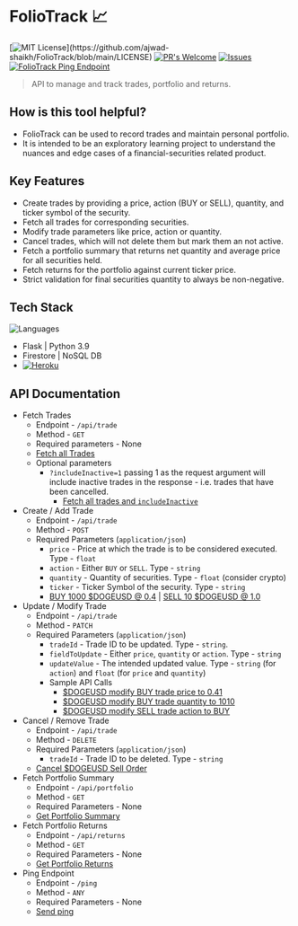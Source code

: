 # FolioTrack 📈

[![MIT License](https://img.shields.io/apm/l/atomic-design-ui.svg?)](https://github.com/ajwad-shaikh/FolioTrack/blob/main/LICENSE) 
[![PR's Welcome](https://img.shields.io/badge/PRs-welcome-brightgreen.svg?style=flat)](https://github.com/ajwad-shaikh/FolioTrack/pulls)
[![Issues](https://img.shields.io/github/issues-raw/ajwad-shaikh/FolioTrack)](https://github.com/ajwad-shaikh/FolioTrack/issues) 
[![FolioTrack Ping Endpoint](https://img.shields.io/website?url=https%3A%2F%2Ffoliotrack.herokuapp.com%2Fping)](https://foliotrack.herokuapp.com/ping)

> API to manage and track trades, portfolio and returns. 

## How is this tool helpful?
- FolioTrack can be used to record trades and maintain personal portfolio. 
- It is intended to be an exploratory learning project to understand the nuances and edge cases of a financial-securities related product.

## Key Features
- Create trades by providing a price, action (BUY or SELL), quantity, and ticker symbol of the security.
- Fetch all trades for corresponding securities.
- Modify trade parameters like price, action or quantity.
- Cancel trades, which will not delete them but mark them an not active.
- Fetch a portfolio summary that returns net quantity and average price for all securities held.
- Fetch returns for the portfolio against current ticker price.
- Strict validation for final securities quantity to always be non-negative.

## Tech Stack
![Languages](https://img.shields.io/github/languages/count/ajwad-shaikh/FolioTrack)
- Flask | Python 3.9
- Firestore | NoSQL DB
- [![Heroku](http://heroku-badge.herokuapp.com/?app=foliotrack&style=flat&svg=1&root=ping)](https://foliotrack.herokuapp.com/ping)

## API Documentation

- Fetch Trades
  - Endpoint - `/api/trade` 
  - Method - `GET`
  - Required parameters - None
  - [Fetch all Trades](https://reqbin.com/xij8qumw)
  - Optional parameters
    - `?includeInactive=1` passing 1 as the request argument will include inactive trades in the response - i.e. trades that have been cancelled. 
      - [Fetch all trades and `includeInactive`](https://reqbin.com/zydrgw62)
- Create / Add Trade
  - Endpoint - `/api/trade` 
  - Method - `POST`
  - Required Parameters (`application/json`)
    - `price` - Price at which the trade is to be considered executed. Type - `float`
    - `action` - Either `BUY` or `SELL`. Type - `string`
    - `quantity` - Quantity of securities. Type - `float` (consider crypto)
    - `ticker` - Ticker Symbol of the security. Type - `string`
    - [BUY 1000 $DOGEUSD @ 0.4](https://reqbin.com/xg7eukeq) | [SELL 10 $DOGEUSD @ 1.0](https://reqbin.com/cxjmseox)
- Update / Modify Trade
  - Endpoint - `/api/trade` 
  - Method - `PATCH`
  - Required Parameters (`application/json`)
    - `tradeId` - Trade ID to be updated. Type - `string`.
    - `fieldToUpdate` - Either `price`, `quantity` or `action`. Type - `string`
    - `updateValue` - The intended updated value. Type - `string` (for `action`) and `float` (for `price` and `quantity`)
    - Sample API Calls
      - [$DOGEUSD modify BUY trade price to 0.41]()
      - [$DOGEUSD modify BUY trade quantity to 1010]()
      - [$DOGEUSD modify SELL trade action to BUY]()
- Cancel / Remove Trade
  - Endpoint - `/api/trade` 
  - Method - `DELETE`
  - Required Parameters (`application/json`)
    - `tradeId` - Trade ID to be deleted. Type - `string`
  - [Cancel $DOGEUSD Sell Order]()
- Fetch Portfolio Summary
  - Endpoint - `/api/portfolio` 
  - Method - `GET`
  - Required Parameters - None
  - [Get Portfolio Summary](https://reqbin.com/uervxn0k)
- Fetch Portfolio Returns
  - Endpoint - `/api/returns` 
  - Method - `GET`
  - Required Parameters - None
  - [Get Portfolio Returns](https://reqbin.com/kd81ylnj)
- Ping Endpoint
  - Endpoint - `/ping` 
  - Method - `ANY`
  - Required Parameters - None
  - [Send ping](https://reqbin.com/spiv7x8y)
